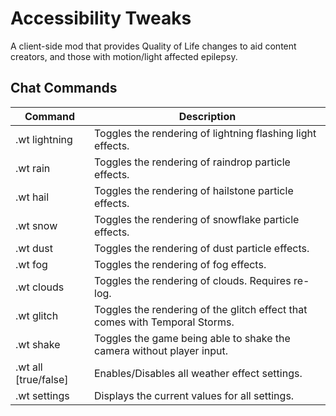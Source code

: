 # Accessibility Tweaks

A client-side mod that provides Quality of Life changes to aid content creators, and those with motion/light affected epilepsy.

## Chat Commands

| Command               | Description |
| ---                   | --- |
| .wt lightning         | Toggles the rendering of lightning flashing light effects. |
| .wt rain              | Toggles the rendering of raindrop particle effects. |
| .wt hail              | Toggles the rendering of hailstone particle effects. |
| .wt snow              | Toggles the rendering of snowflake particle effects. |
| .wt dust              | Toggles the rendering of dust particle effects. |
| .wt fog               | Toggles the rendering of fog effects. |
| .wt clouds            | Toggles the rendering of clouds. Requires re-log. |
| .wt glitch            | Toggles the rendering of the glitch effect that comes with Temporal Storms. |
| .wt shake             | Toggles the game being able to shake the camera without player input. |
| .wt all [true/false]  | Enables/Disables all weather effect settings. |
| .wt settings          | Displays the current values for all settings. |